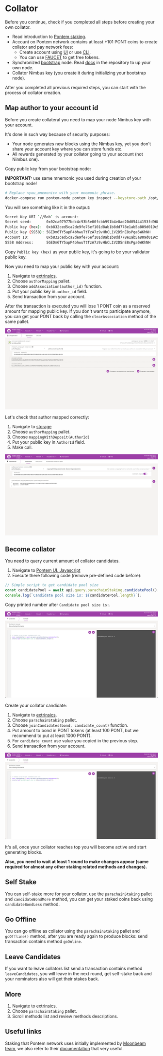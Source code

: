# Collator

Before you continue, check if you completed all steps before creating your own collator.

* Read introduction to [Pontem staking](./README.md).
* Account on Pontem network contains at least +101 PONT coins to create collator and pay network fees:
  * Create account using [UI](../getting_started/ui.md#account-creation) or use [CLI](../getting_started/cli.md#account-creation).
  * You can use [FAUCET](https://t.me/pontem_faucet_bot) to get free tokens.
* Synchronized [bootstrap](https://github.com/pontem-network/bootstrap) node. Read [docs](https://github.com/pontem-network/bootstrap) in the repository to up your own node.
* Collator Nimbus key (you create it during initializing your bootstrap node).

After you completed all previous required steps, you can start with the process of collator creation.

## Map author to your account id

Before you create collateral you need to map your node Nimbus key with your account. 

It's done in such way because of security purposes:

* Your node generates new blocks using the Nimbus key, yet you don't share your account key where you can store funds etc.
* All rewards generated by your collator going to your account (not Nimbus one). 

Copy public key from your bootstrap node:

**IMPORTANT:** use same mnemonic you used during creation of your bootstrap node!

```sh
# Replace <you_mnemonic> with your mnemonic phrase.
docker-compose run pontem-node pontem key inspect --keystore-path /opt/pontem/keys "<you_mnemonic>"
```

You will see something like it in the output:

```sh
Secret Key URI `//Bob` is account:
Secret seed:       0x02ca07977bdc4c93b5e00fcbb991b4e8ae20d05444153fd968e04bed6b4946e7
Public key (hex):  0xb832ced5ca2de9fe76ef101d8ab1b8dd778e1ab5a809d019c57b78e45ecbaa56
Public key (SS58): 5GEDm6TY5apP4bhwuTtTzA7z9vHbCL1V2D5nE8sPga6WKhNH
Account ID:        0xb832ced5ca2de9fe76ef101d8ab1b8dd778e1ab5a809d019c57b78e45ecbaa56
SS58 Address:      5GEDm6TY5apP4bhwuTtTzA7z9vHbCL1V2D5nE8sPga6WKhNH
```

Copy `Public key (hex)` as your public key, it's going to be your validator public key. 

Now you need to map your public key with your account:

1. Navigate to [extrinsics](https://polkadot.js.org/apps/?rpc=wss://testnet.pontem.network/ws#/extrinsics).
2. Choose `authorMapping` pallet.
3. Choose `addAssociation(author_id)` function.
4. Put your public key in `author_id` field.
5. Send transaction from your account.

After the transaction is executed you will lose 1 PONT coin as a reserved amount for mapping public key. If you don't want to participate anymore, you can get your PONT back by calling the `clearAssociation` method of the same pallet.

![Check Mapping](/assets/author_mapping.png "Author Mapping")

Let's check that author mapped correctly:

1. Navigate to [storage](https://polkadot.js.org/apps/?rpc=wss%3A%2F%2Ftestnet.pontem.network%2Fws#/chainstate)
2. Choose `authorMapping` pallet.
3. Choose `mappingWithDeposit(AuthorId)`
4. Put your public key in `AuthorId` field.
5. Make call.

![Check Mapping](/assets/check_author_mapping.png "Check Mapping")

## Become collator

You need to query current amount of collator candidates.

1. Navigate to [Pontem UI. Javascript](https://polkadot.js.org/apps/?rpc=wss%3A%2F%2Ftestnet.pontem.network%2Fws#/js)
2. Execute there following code (remove pre-defined code before):

```js
// Simple script to get candidate pool size
const candidatePool = await api.query.parachainStaking.candidatePool();
console.log(`Candidate pool size is: ${candidatePool.length}`);
```

Copy printed number after `Candidate pool size is:`.

![Candidate Pool](/assets/candidate_pool.png "Candidate Pool")

Create your collator candidate:

1. Navigate to [extrinsics](https://polkadot.js.org/apps/?rpc=wss://testnet.pontem.network/ws#/extrinsics).
2. Choose `parachainStaking` pallet.
3. Choose `joinCandidates(bond, candidate_count)` function.
4. Put amount to bond in PONT tokens (at least 100 PONT, but we recommend to put at least 1000 PONT).
5. For `candidate_count` use value you copied in the previous step.
6. Send transaction from your account.

![Join Candidatess](/assets/candidate_pool.png "Join Candidates")

It's all, once your collator reaches top you will become active and start generating blocks. 

**Also, you need to wait at least 1 round to make changes appear (same required for almost any other staking related methods and changes).**

## Self Stake

You can self-stake more for your collator, use the `parachainStaking` pallet and `candidateBondMore` method, you can get your staked coins back using `candidateBondLess` method.

## Go Offline

You can go offline as collator using the `parachainStaking` pallet and `goOffline()` method, after you are ready again to produce blocks: send transaction contains method `goOnline`.

## Leave Candidates

If you want to leave collators list send a transaction contains method `leaveCandidates`, you will leave in the next round, get self-stake back and your nominators also will get their stakes back.

## More

1. Navigate to [extrinsics](https://polkadot.js.org/apps/?rpc=wss://testnet.pontem.network/ws#/extrinsics).
2. Choose `parachainStaking` pallet.
3. Scroll methods list and review methods descriptions.

## Useful links

Staking that Pontem network uses initially implemented by [Moonbeam team](https://moonbeam.network/), we also refer to their [documentation](https://docs.moonbeam.network/learn/features/staking/) that very useful.

